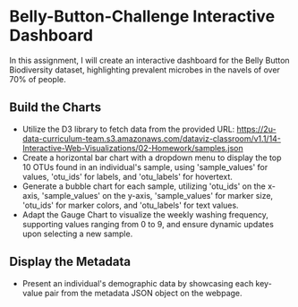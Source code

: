 # Belly-Button-Challenge Interactive Dashboard
In this assignment, I will create an interactive dashboard for the Belly Button Biodiversity dataset, highlighting prevalent microbes in the navels of over 70% of people.

## Build the Charts
- Utilize the D3 library to fetch data from the provided URL: https://2u-data-curriculum-team.s3.amazonaws.com/dataviz-classroom/v1.1/14-Interactive-Web-Visualizations/02-Homework/samples.json
- Create a horizontal bar chart with a dropdown menu to display the top 10 OTUs found in an individual's sample, using 'sample_values' for values, 'otu_ids' for labels, and 'otu_labels' for hovertext.
- Generate a bubble chart for each sample, utilizing 'otu_ids' on the x-axis, 'sample_values' on the y-axis, 'sample_values' for marker size, 'otu_ids' for marker colors, and 'otu_labels' for text values.
- Adapt the Gauge Chart to visualize the weekly washing frequency, supporting values ranging from 0 to 9, and ensure dynamic updates upon selecting a new sample.

## Display the Metadata
- Present an individual's demographic data by showcasing each key-value pair from the metadata JSON object on the webpage.
